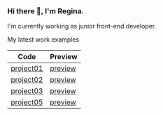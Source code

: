 ### Hi there 👋, I'm Regina.
I'm currently working as junior front-end developer.

My latest work examples

| Code                                                 | Preview                                           |
|------------------------------------------------------|---------------------------------------------------|
| [project01](https://github.com/ginnovich/project01)  | [preview](https://ginnovich.github.com/project01) |
| [project02](https://github.com/ginnovich/project02)  | [preview](https://ginnovich.github.com/project02) |
| [project03](https://github.com/ginnovich/project03)  | [preview](https://ginnovich.github.com/project03) |
| [project05](https://github.com/ginnovich/project05)  | [preview](https://ginnovich.github.com/project05) |
